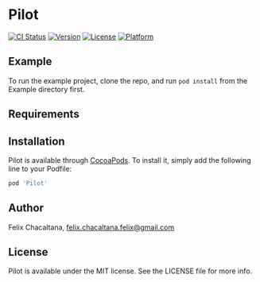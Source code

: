 # Pilot

[![CI Status](https://img.shields.io/travis/devmisu/Pilot.svg?style=flat)](https://travis-ci.org/devmisu/Pilot)
[![Version](https://img.shields.io/cocoapods/v/Pilot.svg?style=flat)](https://cocoapods.org/pods/Pilot)
[![License](https://img.shields.io/cocoapods/l/Pilot.svg?style=flat)](https://cocoapods.org/pods/Pilot)
[![Platform](https://img.shields.io/cocoapods/p/Pilot.svg?style=flat)](https://cocoapods.org/pods/Pilot)

## Example

To run the example project, clone the repo, and run `pod install` from the Example directory first.

## Requirements

## Installation

Pilot is available through [CocoaPods](https://cocoapods.org). To install
it, simply add the following line to your Podfile:

```ruby
pod 'Pilot'
```

## Author

Felix Chacaltana, felix.chacaltana.felix@gmail.com

## License

Pilot is available under the MIT license. See the LICENSE file for more info.
